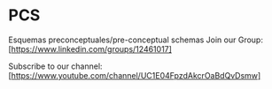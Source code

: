 # PCS
Esquemas preconceptuales/pre-conceptual schemas
Join our Group:
[https://www.linkedin.com/groups/12461017]

Subscribe to our channel:
[https://www.youtube.com/channel/UC1E04FpzdAkcrOaBdQvDsmw]
